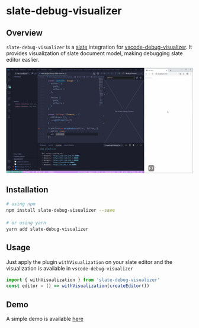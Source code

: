 # slate-debug-visualizer

## Overview

`slate-debug-visualizer` is a [slate](https://github.com/ianstormtaylor/slate) integration for [vscode-debug-visualizer](https://marketplace.visualstudio.com/items?itemName=hediet.debug-visualizer). It provides visualization of slate document model, making debugging slate editor easlier.

![Demo](./docs/slate.gif)

## Installation

```bash
# using npm
npm install slate-debug-visualizer --save

# or using yarn
yarn add slate-debug-visualizer
```

## Usage

Just apply the plugin `withVisualization` on your slate editor and the visualization is available in `vscode-debug-visualizer`

```ts
import { withVisualization } from 'slate-debug-visualizer'
const editor = () => withVisualization(createEditor())
```

## Demo

A simple demo is available [here](./examples/slate-debug-visualizer-example)

